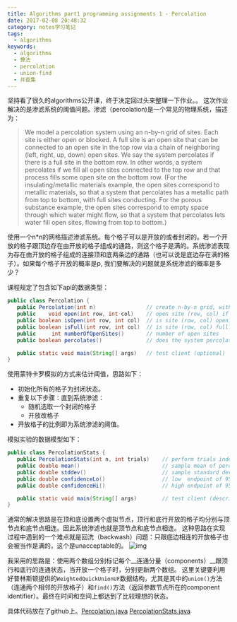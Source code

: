 ```yaml
---
title: Algorithms part1 programming assignments 1 - Percolation
date: 2017-02-08 20:48:32
category: notes学习笔记
tags:
  - algorithms
keywords:
  - algorithms
  - 算法
  - percolation
  - union-find
  - 并查集
---
```


坚持看了很久的algorithms公开课，终于决定回过头来整理一下作业。。
这次作业解决的是渗滤系统的阈值问题。渗滤（percolation)是一个常见的物理系统，描述为：

>We model a percolation system using an n-by-n grid of sites. Each site is either open or blocked. A full site is an open site that can be connected to an open site in the top row via a chain of neighboring (left, right, up, down) open sites. We say the system percolates if there is a full site in the bottom row. In other words, a system percolates if we fill all open sites connected to the top row and that process fills some open site on the bottom row. (For the insulating/metallic materials example, the open sites correspond to metallic materials, so that a system that percolates has a metallic path from top to bottom, with full sites conducting. For the porous substance example, the open sites correspond to empty space through which water might flow, so that a system that percolates lets water fill open sites, flowing from top to bottom.)

使用一个n*n的网格描述渗滤系统。每个格子可以是开放的或者封闭的。若一个开放的格子跟顶边存在由开放的格子组成的通路，则这个格子是满的。系统渗滤表现为存在由开放的格子组成的连接顶和底两条边的通路（也可以说是底边存在满的格子）。如果每个格子开放的概率是p, 我们要解决的问题就是系统渗滤的概率是多少？

课程规定了包含如下api的数据类型：
```Java
public class Percolation {
   public Percolation(int n)                // create n-by-n grid, with all sites blocked
   public    void open(int row, int col)    // open site (row, col) if it is not open already
   public boolean isOpen(int row, int col)  // is site (row, col) open?
   public boolean isFull(int row, int col)  // is site (row, col) full?
   public     int numberOfOpenSites()       // number of open sites
   public boolean percolates()              // does the system percolate?

   public static void main(String[] args)   // test client (optional)
}
```

使用蒙特卡罗模拟的方式来估计阈值，思路如下：

* 初始化所有的格子为封闭状态。
* 重复以下步骤：直到系统渗滤：
  - 随机选取一个封闭的格子
  - 开放改格子
* 开放格子的比例即为系统渗滤的阈值。

模拟实验的数据模型如下：
```Java
public class PercolationStats {
   public PercolationStats(int n, int trials)    // perform trials independent experiments on an n-by-n grid
   public double mean()                          // sample mean of percolation threshold
   public double stddev()                        // sample standard deviation of percolation threshold
   public double confidenceLo()                  // low  endpoint of 95% confidence interval
   public double confidenceHi()                  // high endpoint of 95% confidence interval

   public static void main(String[] args)        // test client (described below)
}
```

通常的解决思路是在顶和底设置两个虚拟节点，顶行和底行开放的格子均分别与顶节点和底节点相连。因此系统渗滤也就是顶节点和底节点相连。
这种思路在实现过程中遇到的一个难点就是回洗（backwash）问题：只跟底边相连的开放格子也会被当作是满的，这个是unacceptable的。
![img](http://coursera.cs.princeton.edu/algs4/checklists/percolation-backwash.png)

我采用的思路是：使用两个数组分别标记每个__连通分量（components）__跟顶行和底行的连通状态，当开放一个格子时，分别更新两个数组。
这里关键要利用好普林斯顿提供的`WeightedQuickUnionUF`数据结构，尤其是其中的`union()`方法（连通两个相邻的开放格子）和`find()`方法（返回参数节点所在的component identifier）。最终在时间和空间上都达到了比较理想的状态。

具体代码放在了github上。[Percolation.java](https://github.com/monkeyWzr/algorithms/blame/master/percolation/src/Percolation.java)
[PercolationStats.java](https://github.com/monkeyWzr/algorithms/blame/master/percolation/src/PercolationStats.java)
<!--stackedit_data:
eyJoaXN0b3J5IjpbLTE4MTQ2NDY4NzJdfQ==
-->